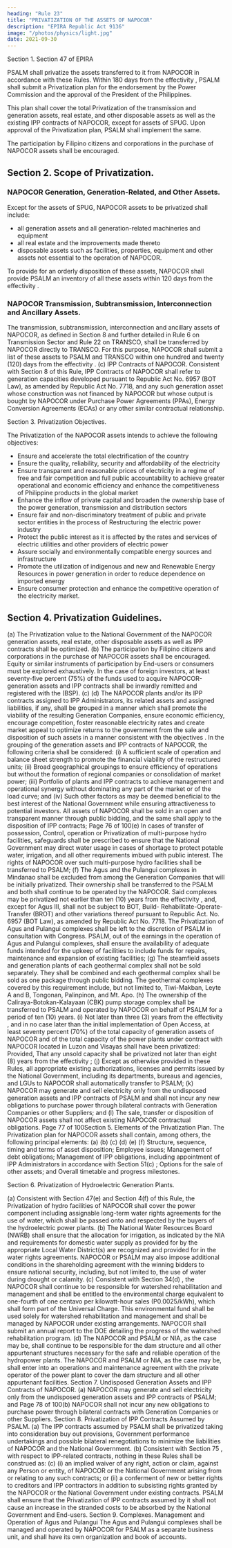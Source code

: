 ```yaml
---
heading: "Rule 23"
title: "PRIVATIZATION OF THE ASSETS OF NAPOCOR"
description: "EPIRA Republic Act 9136"
image: "/photos/physics/light.jpg"
date: 2021-09-30
---
```



Section 1. Section 47 of EPIRA

PSALM shall privatize the assets transferred to it from NAPOCOR in accordance with these Rules. Within 180 days from the effectivity , PSALM shall submit a Privatization plan for the endorsement by the Power Commission
and the approval of the President of the Philippines. 

This plan shall cover the total Privatization of the transmission and generation assets, real estate,
and other disposable assets as well as the existing IPP contracts of NAPOCOR,
except for assets of SPUG. Upon approval of the Privatization plan, PSALM
shall implement the same.

The participation by Filipino citizens and corporations in the purchase of NAPOCOR assets shall be encouraged.

## Section 2. Scope of Privatization.

### NAPOCOR Generation, Generation-Related, and Other Assets.

Except for the assets of SPUG, NAPOCOR assets to be privatized shall include:
- all generation assets and all generation-related machineries and equipment
- all real estate and the improvements made thereto
- disposable assets such as facilities, properties, equipment and other assets not essential to the operation of NAPOCOR.

To provide for an orderly disposition of these assets, NAPOCOR shall provide PSALM an inventory of all these assets within 120 days from the effectivity .

### NAPOCOR Transmission, Subtransmission, Interconnection and Ancillary Assets.

The transmission, subtransmission, interconnection and ancillary
assets of NAPOCOR, as defined in Section 8  and further detailed
in Rule 6 on Transmission Sector and Rule 22 on TRANSCO, shall be
transferred by NAPOCOR directly to TRANSCO. For this purpose, NAPOCOR shall
submit a list of these assets to PSALM and TRANSCO within one
hundred and twenty (120) days from the effectivity .
(c)
IPP Contracts of NAPOCOR.
Consistent with Section 8 of this Rule, IPP Contracts of NAPOCOR shall
refer to generation capacities developed pursuant to Republic Act No.
6957 (BOT Law), as amended by Republic Act No. 7718, and any such
generation asset whose construction was not financed by NAPOCOR but
whose output is bought by NAPOCOR under Purchase Power Agreements
(PPAs), Energy Conversion Agreements (ECAs) or any other similar
contractual relationship.

Section 3. Privatization Objectives.

The Privatization of the NAPOCOR assets intends to achieve the following objectives:

- Ensure and accelerate the total electrification of the country
- Ensure the quality, reliability, security and affordability of the electricity
- Ensure transparent and reasonable prices of electricity in a regime of free and fair competition and full public accountability to achieve greater operational and economic efficiency and enhance the competitiveness of Philippine products in the global market
- Enhance the inflow of private capital and broaden the ownership base of the power generation, transmission and distribution sectors
- Ensure fair and non-discriminatory treatment of public and private sector entities in the process of Restructuring the electric power industry
- Protect the public interest as it is affected by the rates and services of electric utilities and other providers of electric power
- Assure socially and environmentally compatible energy sources and infrastructure
- Promote the utilization of indigenous and new and Renewable Energy Resources in power generation in order to reduce dependence on imported energy
- Ensure consumer protection and enhance
the competitive
operation of the electricity market.


## Section 4. Privatization Guidelines.

(a) The Privatization value to the National Government of the NAPOCOR
generation assets, real estate, other disposable assets as well as IPP
contracts shall be optimized.
(b) The participation by Filipino citizens and corporations in the purchase
of NAPOCOR assets shall be encouraged. Equity or similar instruments of
participation by End-users or consumers must be explored
exhaustively.
In the case of foreign investors, at least seventy-five percent (75%) of
the funds used to acquire NAPOCOR-generation assets and IPP contracts
shall be inwardly remitted and registered with the (BSP).
(c)
(d)
The NAPOCOR plants and/or its IPP contracts assigned to IPP
Administrators, its related assets and assigned liabilities, if any, shall
be grouped in a manner which shall promote the viability of the
resulting Generation Companies, ensure economic efficiency,
encourage competition, foster reasonable electricity rates and create
market appeal to optimize returns to the government from the sale
and disposition of such assets in a manner consistent with the
objectives . In the grouping of the generation assets and IPP
contracts of NAPOCOR, the following criteria shall be considered:
(i) A sufficient scale of operation and balance sheet strength to
promote the financial viability of the restructured units;
(ii) Broad geographical groupings to ensure efficiency of operations
but without the formation of regional companies or
consolidation of market power;
(iii) Portfolio of plants and IPP contracts to achieve management
and operational synergy without dominating any part of the
market or of the load curve; and
(iv) Such other factors as may be deemed beneficial to the best
interest of the National Government while ensuring
attractiveness to potential investors.
All assets of NAPOCOR shall be sold in an open and transparent manner
through public bidding, and the same shall apply to the disposition of
IPP contracts;
Page 76 of 100(e) In cases of transfer of possession, Control, operation or Privatization
of multi-purpose hydro facilities, safeguards shall be prescribed to
ensure that the National Government may direct water usage in cases
of shortage to protect potable water, irrigation, and all other
requirements imbued with public interest. The rights of NAPOCOR over
such multi-purpose hydro facilities shall be transferred to PSALM;
(f) The Agus and the Pulangui complexes in Mindanao shall be excluded
from among the Generation Companies that will be initially privatized.
Their ownership shall be transferred to the PSALM and both shall
continue to be operated by the NAPOCOR.
Said complexes may be
privatized not earlier than ten (10) years from the effectivity ,
and, except for Agus III, shall not be subject to BOT, Build-
Rehabilitate-Operate-Transfer (BROT) and other variations thereof
pursuant to Republic Act. No. 6957 (BOT Law), as amended by
Republic Act No. 7718. The Privatization of Agus and Pulangui
complexes shall be left to the discretion of PSALM in consultation with
Congress. PSALM, out of the earnings in the operation of Agus and
Pulangui complexes, shall ensure the availability of adequate funds
intended for the upkeep of facilities to include funds for repairs,
maintenance and expansion of existing facilities;
(g) The steamfield assets and generation plants of each geothermal
complex shall not be sold separately. They shall be combined and
each geothermal complex shall be sold as one package through public
bidding. The geothermal complexes covered by this requirement
include, but not limited to, Tiwi-Makban, Leyte A and B, Tongonan,
Palinpinon, and Mt. Apo.
(h) The ownership of the Caliraya-Botokan-Kalayaan (CBK) pump storage
complex shall be transferred to PSALM and operated by NAPOCOR on behalf
of PSALM for a period of ten (10) years.
(i) Not later than three (3) years from the effectivity , and in no
case later than the initial implementation of Open Access, at least
seventy percent (70%) of the total capacity of generation assets of NAPOCOR
and of the total capacity of the power plants under contract with NAPOCOR
located in Luzon and Visayas shall have been privatized: Provided,
That any unsold capacity shall be privatized not later than eight (8)
years from the effectivity ;
(j) Except as otherwise provided in these Rules, all appropriate existing
authorizations, licenses and permits issued by the National
Government, including its departments, bureaus and agencies, and
LGUs to NAPOCOR shall automatically transfer to PSALM;
(k) NAPOCOR may generate and sell electricity only from the undisposed
generation assets and IPP contracts of PSALM and shall not incur any
new obligations to purchase power through bilateral contracts with
Generation Companies or other Suppliers; and
(l) The sale, transfer or disposition of NAPOCOR assets shall not affect existing
NAPOCOR contractual obligations.
Page 77 of 100Section 5.
Elements of the Privatization Plan.
The Privatization plan for NAPOCOR assets shall contain, among others, the
following principal elements:
(a)
(b)
(c)
(d)
(e)
(f)
Structure, sequence, timing and terms of asset disposition;
Employee issues;
Management of debt obligations;
Management of IPP obligations, including appointment of IPP
Administrators in accordance with Section 51(c) ;
Options for the sale of other assets; and
Overall timetable and progress milestones.

Section 6.
Privatization of Hydroelectric Generation Plants.

(a) Consistent with Section 47(e)  and Section 4(f) of this Rule,
the Privatization of hydro facilities of NAPOCOR shall cover the power
component including assignable long-term water rights agreements
for the use of water, which shall be passed onto and respected by the
buyers of the hydroelectric power plants.
(b) The National Water Resources Board (NWRB) shall ensure that the
allocation for irrigation, as indicated by the NIA and requirements for
domestic water supply as provided for by the appropriate Local Water
District(s) are recognized and provided for in the water rights
agreements. NAPOCOR or PSALM may also impose additional conditions in
the shareholding agreement with the winning bidders to ensure
national security, including, but not limited to, the use of water
during drought or calamity.
(c) Consistent with Section 34(d) , the NAPOCOR shall continue to be
responsible for watershed rehabilitation and management and shall
be entitled to the environmental charge equivalent to one-fourth of
one centavo per kilowatt-hour sales (P0.0025/kWh), which shall form
part of the Universal Charge. This environmental fund shall be used
solely for watershed rehabilitation and management and shall be
managed by NAPOCOR under existing arrangements. NAPOCOR shall submit an
annual report to the DOE detailing the progress of the watershed
rehabilitation program.
(d) The NAPOCOR and PSALM or NIA, as the case may be, shall continue to be
responsible for the dam structure and all other appurtenant
structures necessary for the safe and reliable operation of the
hydropower plants. The NAPOCOR and PSALM or NIA, as the case may be,
shall enter into an operations and maintenance agreement with the
private operator of the power plant to cover the dam structure and all
other appurtenant facilities.
Section 7. Undisposed Generation Assets and IPP Contracts of NAPOCOR.
(a)
NAPOCOR may generate and sell electricity only from the undisposed
generation assets and IPP contracts of PSALM; and
Page 78 of 100(b)
NAPOCOR shall not incur any new obligations to purchase power through
bilateral contracts with Generation Companies or other Suppliers.
Section 8.
Privatization of IPP Contracts Assumed by PSALM.
(a) The IPP contracts assumed by PSALM shall be privatized taking into
consideration buy out provisions, Government performance
undertakings and possible bilateral renegotiations to minimize the
liabilities of NAPOCOR and the National Government.
(b) Consistent with Section 75 , with respect to IPP-related
contracts, nothing in these Rules shall be construed as:
(c)
(i) an implied waiver of any right, action or claim, against any
Person or entity, of NAPOCOR or the National Government arising
from or relating to any such contracts; or
(ii) a conferment of new or better rights to creditors and IPP
contractors in addition to subsisting rights granted by the NAPOCOR
or the National Government under existing contracts.
PSALM shall ensure that the Privatization of IPP contracts assumed
by it shall not cause an increase in the stranded costs to be absorbed
by the National Government and End-users.
Section 9.
Complexes.
Management
and
Operation
of
Agus
and
Pulangui
The Agus and Pulangui complexes shall be managed and operated by NAPOCOR
for PSALM as a separate business unit, and shall have its own organization
and book of accounts.

